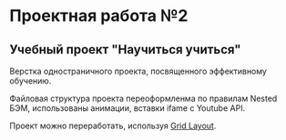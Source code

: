 # Проектная работа №2
## Учебный проект "Научиться учиться"

Верстка одностраничного проекта, посвященного эффективному обучению. 

Файловая структура проекта переоформленма по правилам Nested БЭМ, использованы анимации, вставки ifame с Youtube API.

Проект можно переработать, иcпользуя [Grid Layout](https://developer.mozilla.org/ru/docs/Web/CSS/CSS_Grid_Layout/Basic_Concepts_of_Grid_Layout).

